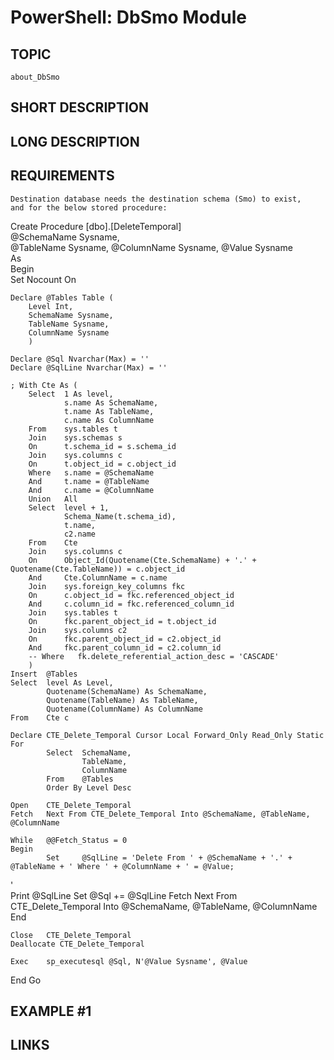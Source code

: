 # PowerShell: DbSmo Module

## TOPIC
    about_DbSmo

## SHORT DESCRIPTION

## LONG DESCRIPTION

## REQUIREMENTS
    Destination database needs the destination schema (Smo) to exist,
    and for the below stored procedure:

Create Procedure [dbo].[DeleteTemporal]    
    @SchemaName Sysname,    
    @TableName Sysname,
    @ColumnName Sysname,
    @Value Sysname    
As    
Begin    
    Set Nocount On    
    
    Declare @Tables Table (    
        Level Int,    
        SchemaName Sysname,    
        TableName Sysname,    
        ColumnName Sysname
        )    
    
    Declare @Sql Nvarchar(Max) = ''
	Declare @SqlLine Nvarchar(Max) = ''
    
    ; With Cte As (    
	    Select  1 As level,    
                s.name As SchemaName,
				t.name As TableName,
				c.name As ColumnName
        From    sys.tables t
		Join	sys.schemas s
		On		t.schema_id = s.schema_id
		Join	sys.columns c
		On		t.object_id = c.object_id
        Where   s.name = @SchemaName
        And     t.name = @TableName
		And		c.name = @ColumnName
        Union   All    
        Select  level + 1,    
                Schema_Name(t.schema_id),
				t.name,
				c2.name
        From    Cte
		Join	sys.columns c
		On		Object_Id(Quotename(Cte.SchemaName) + '.' + Quotename(Cte.TableName)) = c.object_id
		And		Cte.ColumnName = c.name
		Join    sys.foreign_key_columns fkc
		On		c.object_id = fkc.referenced_object_id
		And		c.column_id = fkc.referenced_column_id
		Join    sys.tables t
        On      fkc.parent_object_id = t.object_id
		Join	sys.columns c2
		On		fkc.parent_object_id = c2.object_id
		And		fkc.parent_column_id = c2.column_id
        -- Where   fk.delete_referential_action_desc = 'CASCADE'    
        )    
    Insert  @Tables    
    Select  level As Level,    
            Quotename(SchemaName) As SchemaName,    
            Quotename(TableName) As TableName,    
            Quotename(ColumnName) As ColumnName    
    From    Cte c    
    
    Declare CTE_Delete_Temporal Cursor Local Forward_Only Read_Only Static For    
            Select  SchemaName,    
                    TableName,    
                    ColumnName    
            From    @Tables    
            Order By Level Desc    
    
    Open    CTE_Delete_Temporal    
    Fetch   Next From CTE_Delete_Temporal Into @SchemaName, @TableName, @ColumnName    
    
    While   @@Fetch_Status = 0    
    Begin    
            Set     @SqlLine = 'Delete From ' + @SchemaName + '.' + @TableName + ' Where ' + @ColumnName + ' = @Value;
'        
			Print	@SqlLine
			Set		@Sql += @SqlLine
            Fetch   Next From CTE_Delete_Temporal Into @SchemaName, @TableName, @ColumnName    
    End    
    
    Close   CTE_Delete_Temporal    
    Deallocate CTE_Delete_Temporal    

	Exec    sp_executesql @Sql, N'@Value Sysname', @Value
End
Go
	
## EXAMPLE #1

## LINKS


